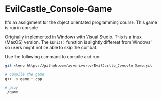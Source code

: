 EvilCastle_Console-Game
=======================

It's an assignment for the object orientated programming course.
This game is run in console


Originally implemented in Windows with Visual Studio. This is a linux (MacOS) version. The `kbhit()` function is slightly different from Windows' so users might not be able to skip the combat.


Use the following command to compile and run:
```bash
git clone https://github.com/zeruniverse/EvilCastle_Console-Game.git

# compile the game
g++ -o game *.cpp

# play
./game
```
